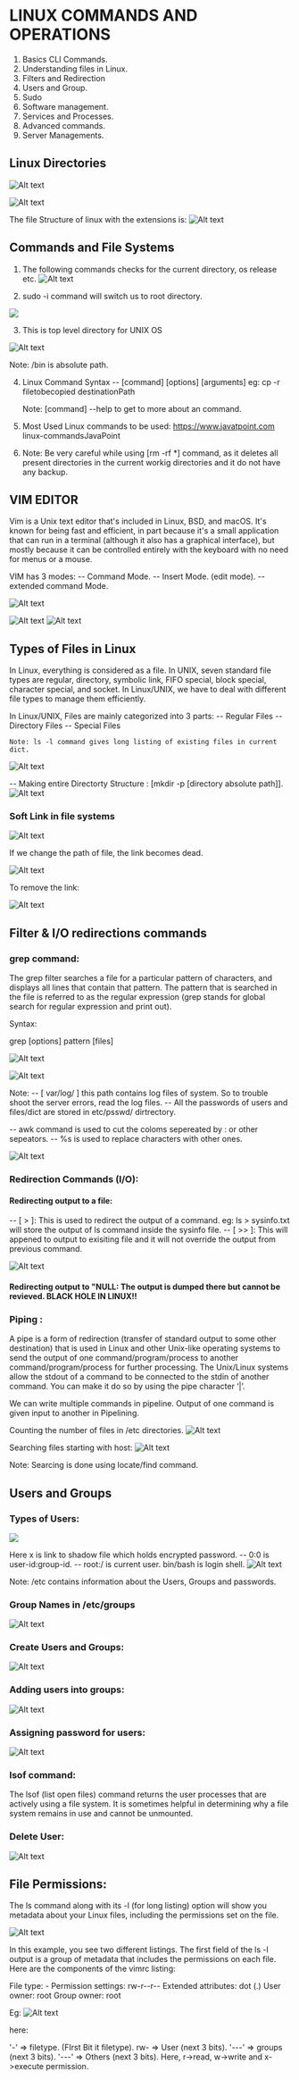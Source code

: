 # LINUX COMMANDS AND OPERATIONS
 
1. Basics CLI Commands.
2. Understanding files in Linux.
3. Filters and Redirection
4. Users and Group.
5. Sudo 
6. Software management.
7. Services and Processes.
8. Advanced commands.
9. Server Managements.


## Linux Directories

![Alt text](image.png)

![Alt text](image-5.png)

The file Structure of linux with the extensions is:
![Alt text](image-1.png)


## Commands and File Systems

1. The following commands checks for the current directory, os release etc.
![Alt text](image-2.png)

2. sudo -i command will switch us to root directory.

![](image-3.png)

3. This is top level directory for UNIX OS

![Alt text](image-4.png)

Note: /bin is absolute path.

4. Linux Command Syntax
    -- [command] [options] [arguments]
    eg: cp -r filetobecopied destinationPath

    Note: [command] --help to get to more about an command.

5. Most Used Linux commands to be used: https://www.javatpoint.com linux-commandsJavaPoint

6. Note: Be very careful while using [rm -rf *] command, as it deletes all present directories in the current workig directories and it do not have any backup.


## VIM EDITOR

Vim is a Unix text editor that's included in Linux, BSD, and macOS. It's known for being fast and efficient, in part because it's a small application that can run in a terminal (although it also has a graphical interface), but mostly because it can be controlled entirely with the keyboard with no need for menus or a mouse.

VIM has 3 modes:
    -- Command Mode.
    -- Insert Mode. (edit mode).
    -- extended command Mode.

![Alt text](image-6.png)

![Alt text](image-7.png)
![Alt text](image-8.png)

## Types of Files in Linux 

In Linux, everything is considered as a file. In UNIX, seven standard file types are regular, directory, symbolic link, FIFO special, block special, character special, and socket. In Linux/UNIX, we have to deal with different file types to manage them efficiently.

In Linux/UNIX, Files are mainly categorized into 3 parts:
    -- Regular Files
    -- Directory Files
    -- Special Files

    Note: ls -l command gives long listing of existing files in current dict.

![Alt text](image-9.png)

-- Making entire Directorty Structure : [mkdir -p [directory absolute path]].
![Alt text](image-10.png)

### Soft Link in file systems

![Alt text](image-11.png)

If we change the path of file, the link becomes dead.

![Alt text](image-12.png)

To remove the link:

![Alt text](image-13.png)

## Filter & I/O redirections commands


### grep command: 

The grep filter searches a file for a particular pattern of characters, and displays all lines that contain that pattern. The pattern that is searched in the file is referred to as the regular expression (grep stands for global search for regular expression and print out). 

Syntax: 

grep [options] pattern [files]

![Alt text](image-14.png)

![Alt text](image-15.png)

Note: 
-- [ var/log/ ] this path contains log files of system. So to trouble shoot the server errors, read the log files.
-- All the passwords of users and files/dict are stored in etc/psswd/ dirtrectory.

-- awk command is used to cut the coloms sepereated by : or other sepeators.
-- %s is used to replace characters with other ones.

![Alt text](image-16.png)

### Redirection Commands (I/O):

#### Redirecting output to a file:  
-- [ > ]: This is used to redirect the output of a command. 
          eg: ls > sysinfo.txt will store the output of ls command inside the sysinfo file.
-- [ >> ]: This will appened to output to exisiting file and it will not override   the output from previous command. 

![Alt text](image-17.png)

#### Redirecting output to "NULL: The output is dumped there but cannot be revieved. BLACK HOLE IN LINUX!!


### Piping : 

A pipe is a form of redirection (transfer of standard output to some other destination) that is used in Linux and other Unix-like operating systems to send the output of one command/program/process to another command/program/process for further processing. The Unix/Linux systems allow the stdout of a command to be connected to the stdin of another command. You can make it do so by using the pipe character ‘|’. 

We can write multiple commands in pipeline. Output of one command is given input to another in Pipelining.

Counting the number of files in /etc directories.
![Alt text](image-18.png)

Searching files starting with host: 
![Alt text](image-19.png)

Note: Searcing is done using locate/find command.

## Users and Groups

### Types of Users: 
![](image-20.png)

Here x is link to shadow file which holds encrypted password.
-- 0:0 is user-id:group-id.
-- root:/ is current user. bin/bash is login shell.
![Alt text](image-21.png)


Note: /etc contains information about the Users, Groups and passwords.

### Group Names in /etc/groups
![Alt text](image-22.png)

### Create Users and Groups:
![Alt text](image-23.png)

### Adding users into groups: 

![Alt text](image-24.png)

### Assigning password for users:
![Alt text](image-25.png)

### lsof command:
The lsof (list open files) command returns the user processes that are actively using a file system. It is sometimes helpful in determining why a file system remains in use and cannot be unmounted.


### Delete User: 
![Alt text](image-26.png)

## File Permissions:

The ls command along with its -l (for long listing) option will show you metadata about your Linux files, including the permissions set on the file.

![Alt text](image-27.png)

In this example, you see two different listings. The first field of the ls -l output is a group of metadata that includes the permissions on each file. Here are the components of the vimrc listing:

File type: -
Permission settings: rw-r--r--
Extended attributes: dot (.)
User owner: root
Group owner: root

Eg: ![Alt text](image-28.png)

here:

'-' => filetype. (FIrst Bit it filetype).
rw- => User (next 3 bits).
'---' => groups (next 3 bits).
'---' => Others (next 3 bits).
Here, r->read, w->write and x->execute permission. 
